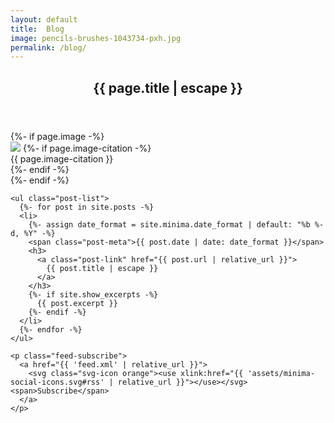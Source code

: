 ```yaml
---
layout: default
title:  Blog
image: pencils-brushes-1043734-pxh.jpg
permalink: /blog/
---
```


<article class="post">

  <header class="post-header">
    <h1 class="post-title">{{ page.title | escape }}</h1>
  </header>
  {%- if page.image -%}
  <div class="main-image">
    <img src="{{'/assets/images/' | append:  page.image | relative_url }} ">
    {%- if page.image-citation -%}
      <div class="main-image-citation">{{ page.image-citation }} </div>
    {%- endif -%}

  </div>  
  {%- endif -%}

  <div class="post-content">

    <ul class="post-list">
      {%- for post in site.posts -%}
      <li>
        {%- assign date_format = site.minima.date_format | default: "%b %-d, %Y" -%}
        <span class="post-meta">{{ post.date | date: date_format }}</span>
        <h3>
          <a class="post-link" href="{{ post.url | relative_url }}">
            {{ post.title | escape }}
          </a>
        </h3>
        {%- if site.show_excerpts -%}
          {{ post.excerpt }}
        {%- endif -%}
      </li>
      {%- endfor -%}
    </ul>

    <p class="feed-subscribe">
      <a href="{{ 'feed.xml' | relative_url }}">
        <svg class="svg-icon orange"><use xlink:href="{{ 'assets/minima-social-icons.svg#rss' | relative_url }}"></use></svg><span>Subscribe</span>
      </a>
    </p>

 </div>

</article>
